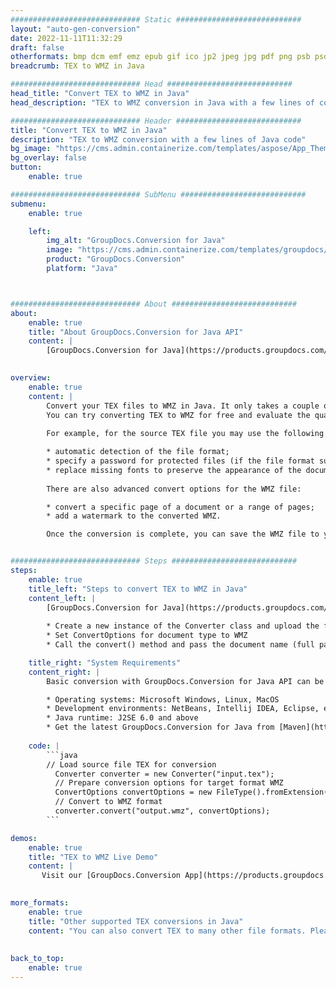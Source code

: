 ```yaml
---
############################# Static ############################
layout: "auto-gen-conversion"
date: 2022-11-11T11:32:29
draft: false
otherformats: bmp dcm emf emz epub gif ico jp2 jpeg jpg pdf png psb psd svg svgz tex tga tif tiff webp wmf wmz xps
breadcrumb: TEX to WMZ in Java

############################# Head ############################
head_title: "Convert TEX to WMZ in Java"
head_description: "TEX to WMZ conversion in Java with a few lines of code. Convert over 160 file formats using the GroupDocs document conversion API for Java"

############################# Header ############################
title: "Convert TEX to WMZ in Java"
description: "TEX to WMZ conversion with a few lines of Java code"
bg_image: "https://cms.admin.containerize.com/templates/aspose/App_Themes/V3/images/bg/header1.png"
bg_overlay: false
button:
    enable: true

############################# SubMenu ############################
submenu:
    enable: true

    left:
        img_alt: "GroupDocs.Conversion for Java"
        image: "https://cms.admin.containerize.com/templates/groupdocs/images/product-logos/90x90-noborder/groupdocs-conversion-java.png"
        product: "GroupDocs.Conversion"
        platform: "Java"



############################# About ############################
about:
    enable: true
    title: "About GroupDocs.Conversion for Java API"
    content: |
        [GroupDocs.Conversion for Java](https://products.groupdocs.com/conversion/java/) is an advanced file format conversion API for converting between popular image and document formats such as Microsoft Office, OpenDocument, PDF, HTML, email, CAD. and much more with just a few lines of code. The native API automatically detects the formats of the original documents and offers many options for customizing the converted documents. Along with the function of extracting information from a document, it also supports caching of the conversion results to the local disk by default. However, any type of cache storage can be supported by implementing the appropriate interfaces - Amazon S3, Dropbox, Google Drive, Windows Azure, Reddis, or any others.
    

overview:
    enable: true
    content: |
        Convert your TEX files to WMZ in Java. It only takes a couple of lines of Java code on any platform of your choice, such as Windows, Linux, macOS.
        You can try converting TEX to WMZ for free and evaluate the quality of the conversion results. Along with simple file conversion scripts, you can try more sophisticated options for loading the TEX source file and storing the WMZ output. 
        
        For example, for the source TEX file you may use the following load options:

        * automatic detection of the file format;
        * specify a password for protected files (if the file format supports it);
        * replace missing fonts to preserve the appearance of the document.
        
        There are also advanced convert options for the WMZ file:

        * convert a specific page of a document or a range of pages;
        * add a watermark to the converted WMZ.

        Once the conversion is complete, you can save the WMZ file to your local file path or to any third party storage such as FTP, Amazon S3, Google Drive, Dropbox etc. Please note - to convert TEX to WMZ, you do not need to install any additional software, such as MS Office, Open Office, Adobe Acrobat Reader etc.


############################# Steps ############################
steps:
    enable: true
    title_left: "Steps to convert TEX to WMZ in Java"
    content_left: |
        [GroupDocs.Conversion for Java](https://products.groupdocs.com/conversion/java/) allows developers to easily convert TEX file to WMZ with a few lines of code.
        
        * Create a new instance of the Converter class and upload the file TEX with the full path
        * Set ConvertOptions for document type to WMZ
        * Call the convert() method and pass the document name (full path) and format (WMZ) as a parameter

    title_right: "System Requirements"
    content_right: |
        Basic conversion with GroupDocs.Conversion for Java API can be done with just a few lines of code. Our APIs are supported on all major platforms and operating systems. Before executing the code below, make sure you have the following prerequisites installed on your system.

        * Operating systems: Microsoft Windows, Linux, MacOS
        * Development environments: NetBeans, Intellij IDEA, Eclipse, etc.
        * Java runtime: J2SE 6.0 and above
        * Get the latest GroupDocs.Conversion for Java from [Maven](https://repository.groupdocs.com/webapp/#/artifacts/browse/tree/General/repo/com/groupdocs/groupdocs-conversion)
         
    code: |
        ```java    
        // Load source file TEX for conversion
          Converter converter = new Converter("input.tex");
          // Prepare conversion options for target format WMZ
          ConvertOptions convertOptions = new FileType().fromExtension("wmz").getConvertOptions();
          // Convert to WMZ format
          converter.convert("output.wmz", convertOptions);
        ```

demos:
    enable: true
    title: "TEX to WMZ Live Demo"
    content: |
       Visit our [GroupDocs.Conversion App](https://products.groupdocs.app/conversion/family) website and try TEX to WMZ conversion now. The free demo has the following benefits
          

more_formats:
    enable: true
    title: "Other supported TEX conversions in Java"
    content: "You can also convert TEX to many other file formats. Please see the list below."
       
       
back_to_top:
    enable: true
---
```

